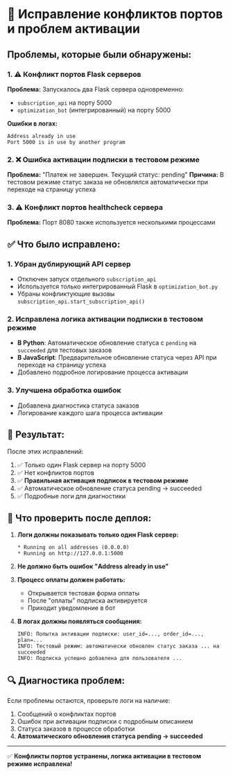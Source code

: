 # 🔧 Исправление конфликтов портов и проблем активации

## Проблемы, которые были обнаружены:

### 1. ⚠️ Конфликт портов Flask серверов
**Проблема:** Запускалось два Flask сервера одновременно:
- `subscription_api` на порту 5000
- `optimization_bot` (интегрированный) на порту 5000

**Ошибки в логах:**
```
Address already in use
Port 5000 is in use by another program
```

### 2. ❌ Ошибка активации подписки в тестовом режиме
**Проблема:** "Платеж не завершен. Текущий статус: pending"
**Причина:** В тестовом режиме статус заказа не обновлялся автоматически при переходе на страницу успеха

### 3. ⚠️ Конфликт портов healthcheck сервера
**Проблема:** Порт 8080 также используется несколькими процессами

## ✅ Что было исправлено:

### 1. Убран дублирующий API сервер
- Отключен запуск отдельного `subscription_api`
- Используется только интегрированный Flask в `optimization_bot.py`
- Убраны конфликтующие вызовы `subscription_api.start_subscription_api()`

### 2. Исправлена логика активации подписки в тестовом режиме
- **В Python**: Автоматическое обновление статуса с `pending` на `succeeded` для тестовых заказов
- **В JavaScript**: Предварительное обновление статуса через API при переходе на страницу успеха
- Добавлено подробное логирование процесса активации

### 3. Улучшена обработка ошибок
- Добавлена диагностика статуса заказов
- Логирование каждого шага процесса активации

## 🚀 Результат:

После этих исправлений:
1. ✅ Только один Flask сервер на порту 5000
2. ✅ Нет конфликтов портов
3. ✅ **Правильная активация подписок в тестовом режиме**
4. ✅ Автоматическое обновление статуса pending → succeeded
5. ✅ Подробные логи для диагностики

## 📝 Что проверить после деплоя:

1. **Логи должны показывать только один Flask сервер:**
   ```
   * Running on all addresses (0.0.0.0)
   * Running on http://127.0.0.1:5000
   ```

2. **Не должно быть ошибок "Address already in use"**

3. **Процесс оплаты должен работать:**
   - Открывается тестовая форма оплаты
   - После "оплаты" подписка активируется
   - Приходит уведомление в бот

4. **В логах должны появляться сообщения:**
   ```
   INFO: Попытка активации подписки: user_id=..., order_id=..., plan=...
   INFO: Тестовый режим: автоматически обновлен статус заказа ... на succeeded
   INFO: Подписка успешно добавлена для пользователя ...
   ```

## 🔍 Диагностика проблем:

Если проблемы остаются, проверьте логи на наличие:
1. Сообщений о конфликтах портов
2. Ошибок при активации подписки с подробным описанием
3. Статуса заказов в процессе обработки
4. **Автоматического обновления статуса pending → succeeded**

---

✅ **Конфликты портов устранены, логика активации в тестовом режиме исправлена!** 